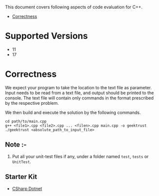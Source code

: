 This document covers following aspects of code evaluation for C++. 

* [Correctness](#correctness)

# Supported Versions

* 11
* 17

# Correctness

We expect your program to take the location to the text file as parameter. Input needs to be read from a text file, and output should be printed to the console. The text file will contain only commands in the format prescribed by the respective problem.

We then build and execute the solution by the following commands.

```
cd path/to/main.cpp
g++ <file1>.cpp <file2>.cpp ... <filen>.cpp main.cpp -o geektrust
./geektrust <absolute_path_to_input_file>
```

## Note :-
1. Put all your unit-test files if any, under a folder named `test`, `tests` or `UnitTest`.

## Starter Kit
* [CSharp Dotnet](https://geektrust.s3.ap-southeast-1.amazonaws.com/starter-kit/csharp-dotnet.zip)
